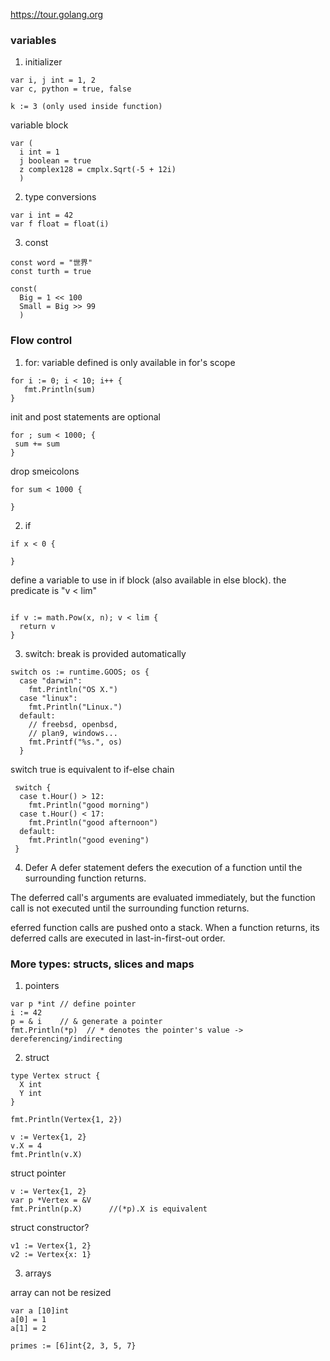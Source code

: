 https://tour.golang.org
### variables
1. initializer

```
var i, j int = 1, 2
var c, python = true, false

k := 3 (only used inside function)
```

variable block

```
var (
  i int = 1
  j boolean = true
  z complex128 = cmplx.Sqrt(-5 + 12i)
  )
```

2. type conversions 

```
var i int = 42
var f float = float(i)
```

3. const

```
const word = "世界"
const turth = true

const(
  Big = 1 << 100
  Small = Big >> 99
  )
```

### Flow control

1. for: variable defined is only available in for's scope

```
for i := 0; i < 10; i++ {
   fmt.Println(sum)
}
```

init and post statements are optional

```
for ; sum < 1000; {
 sum += sum
}
```

drop smeicolons

```
for sum < 1000 {

}
```

2. if

```
if x < 0 {
  
}
```

define a variable to use in if block (also available in else block). 
the predicate is "v < lim"

```

if v := math.Pow(x, n); v < lim {
  return v
}
```

3. switch: break is provided automatically

```
switch os := runtime.GOOS; os {
  case "darwin":
    fmt.Println("OS X.")
  case "linux":
    fmt.Println("Linux.")
  default:
    // freebsd, openbsd,
    // plan9, windows...
    fmt.Printf("%s.", os)
  }
```

switch true is equivalent to if-else chain

```
 switch {
  case t.Hour() > 12:
    fmt.Println("good morning")
  case t.Hour() < 17:
    fmt.Println("good afternoon")
  default:
    fmt.Println("good evening")
 }
```

4. Defer
A defer statement defers the execution of a function until the surrounding function returns.

The deferred call's arguments are evaluated immediately, but the function call is not executed until the surrounding function returns.

eferred function calls are pushed onto a stack. When a function returns, its deferred calls are executed in last-in-first-out order.


### More types: structs, slices and maps

1. pointers

```
var p *int // define pointer
i := 42
p = & i    // & generate a pointer
fmt.Println(*p)  // * denotes the pointer's value -> dereferencing/indirecting
```

2. struct

```
type Vertex struct {
  X int
  Y int
}

fmt.Println(Vertex{1, 2})

v := Vertex{1, 2}
v.X = 4
fmt.Println(v.X)
```

struct pointer

```
v := Vertex{1, 2}
var p *Vertex = &V
fmt.Println(p.X)      //(*p).X is equivalent 
```

struct constructor?

```
v1 := Vertex{1, 2}
v2 := Vertex{x: 1}
```

3. arrays

array can not be resized

```
var a [10]int
a[0] = 1
a[1] = 2

primes := [6]int{2, 3, 5, 7}
```
















